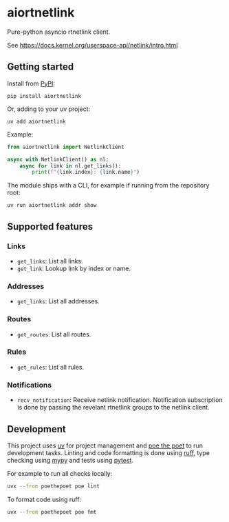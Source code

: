 # aiortnetlink

Pure-python asyncio rtnetlink client.

See https://docs.kernel.org/userspace-api/netlink/intro.html

## Getting started

Install from [PyPI](https://pypi.org/project/aiortnetlink/):
```
pip install aiortnetlink
```

Or, adding to your uv project:
```
uv add aiortnetlink
```

Example:
```Python
from aiortnetlink import NetlinkClient

async with NetlinkClient() as nl:
    async for link in nl.get_links():
        print(f"{link.index}: {link.name}")
```

The module ships with a CLI, for example if running from the repository root:
```
uv run aiortnetlink addr show
```

## Supported features

### Links
- `get_links`: List all links.
- `get_link`: Lookup link by index or name.

### Addresses
- `get_links`: List all addresses.

### Routes
- `get_routes`: List all routes.

### Rules
- `get_rules`: List all rules.

### Notifications
- `recv_notification`: Receive netlink notification. Notification subscription is done by passing the revelant rtnetlink groups to the netlink client.

## Development

This project uses [uv](https://docs.astral.sh/uv/) for project management and [poe the poet](https://poethepoet.natn.io) to run development tasks.
Linting and code formatting is done using [ruff](https://docs.astral.sh/ruff/), type checking using [mypy](https://mypy.readthedocs.io/en/stable/)
and tests using [pytest](https://docs.pytest.org/en/stable/).

For example to run all checks locally:
```bash
uvx --from poethepoet poe lint
```

To format code using ruff:
```bash
uvx --from poethepoet poe fmt
```
